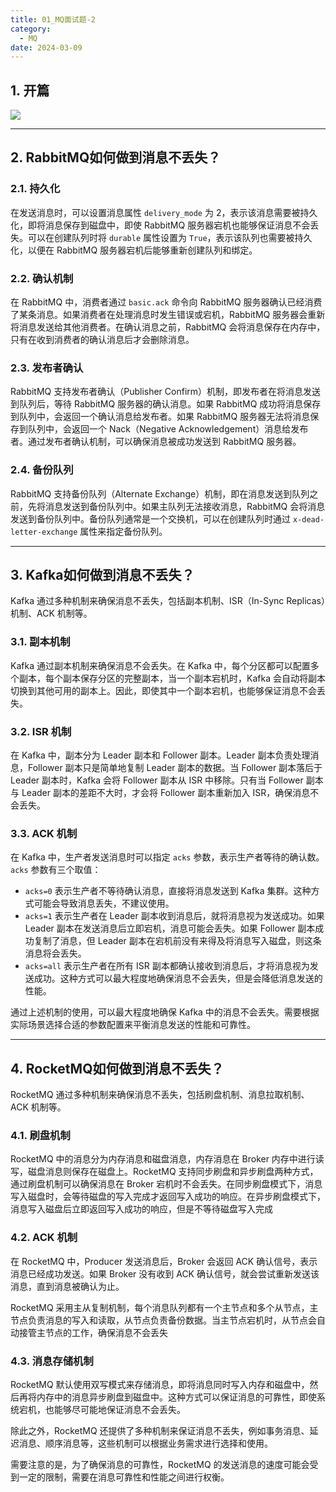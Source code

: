 ```yaml
---
title: 01_MQ面试题-2
category:
  - MQ
date: 2024-03-09
---
```


<!-- more -->

## 1. 开篇

![](https://studyimages.oss-cn-beijing.aliyuncs.com/img/Interview/202403/a7f2ee17db96b521.png)

---

## 2. RabbitMQ如何做到消息不丢失？

### 2.1. 持久化

在发送消息时，可以设置消息属性 `delivery_mode` 为 2，表示该消息需要被持久化，即将消息保存到磁盘中，即使 RabbitMQ 服务器宕机也能够保证消息不会丢失。可以在创建队列时将 `durable` 属性设置为 `True`，表示该队列也需要被持久化，以便在 RabbitMQ 服务器宕机后能够重新创建队列和绑定。

### 2.2. 确认机制

在 RabbitMQ 中，消费者通过 `basic.ack` 命令向 RabbitMQ 服务器确认已经消费了某条消息。如果消费者在处理消息时发生错误或宕机，RabbitMQ 服务器会重新将消息发送给其他消费者。在确认消息之前，RabbitMQ 会将消息保存在内存中，只有在收到消费者的确认消息后才会删除消息。

### 2.3. 发布者确认

RabbitMQ 支持发布者确认（Publisher Confirm）机制，即发布者在将消息发送到队列后，等待 RabbitMQ 服务器的确认消息。如果 RabbitMQ 成功将消息保存到队列中，会返回一个确认消息给发布者。如果 RabbitMQ 服务器无法将消息保存到队列中，会返回一个 Nack（Negative Acknowledgement）消息给发布者。通过发布者确认机制，可以确保消息被成功发送到 RabbitMQ 服务器。

### 2.4. 备份队列

RabbitMQ 支持备份队列（Alternate Exchange）机制，即在消息发送到队列之前，先将消息发送到备份队列中。如果主队列无法接收消息，RabbitMQ 会将消息发送到备份队列中。备份队列通常是一个交换机，可以在创建队列时通过 `x-dead-letter-exchange` 属性来指定备份队列。

---

## 3. Kafka如何做到消息不丢失？

Kafka 通过多种机制来确保消息不丢失，包括副本机制、ISR（In-Sync Replicas）机制、ACK 机制等。

### 3.1. 副本机制

Kafka 通过副本机制来确保消息不会丢失。在 Kafka 中，每个分区都可以配置多个副本，每个副本保存分区的完整副本，当一个副本宕机时，Kafka 会自动将副本切换到其他可用的副本上。因此，即使其中一个副本宕机，也能够保证消息不会丢失。

### 3.2. ISR 机制

在 Kafka 中，副本分为 Leader 副本和 Follower 副本。Leader 副本负责处理消息，Follower 副本只是简单地复制 Leader 副本的数据。当 Follower 副本落后于 Leader 副本时，Kafka 会将 Follower 副本从 ISR 中移除。只有当 Follower 副本与 Leader 副本的差距不大时，才会将 Follower 副本重新加入 ISR，确保消息不会丢失。

### 3.3. ACK 机制

在 Kafka 中，生产者发送消息时可以指定 `acks` 参数，表示生产者等待的确认数。`acks` 参数有三个取值：

* `acks=0` 表示生产者不等待确认消息，直接将消息发送到 Kafka 集群。这种方式可能会导致消息丢失，不建议使用。
* `acks=1` 表示生产者在 Leader 副本收到消息后，就将消息视为发送成功。如果 Leader 副本在发送消息后立即宕机，消息可能会丢失。如果 Follower 副本成功复制了消息，但 Leader 副本在宕机前没有来得及将消息写入磁盘，则这条消息将会丢失。
* `acks=all` 表示生产者在所有 ISR 副本都确认接收到消息后，才将消息视为发送成功。这种方式可以最大程度地确保消息不会丢失，但是会降低消息发送的性能。

通过上述机制的使用，可以最大程度地确保 Kafka 中的消息不会丢失。需要根据实际场景选择合适的参数配置来平衡消息发送的性能和可靠性。

---

## 4. RocketMQ如何做到消息不丢失？

RocketMQ 通过多种机制来确保消息不丢失，包括刷盘机制、消息拉取机制、ACK 机制等。

### 4.1. 刷盘机制

RocketMQ 中的消息分为内存消息和磁盘消息，内存消息在 Broker 内存中进行读写，磁盘消息则保存在磁盘上。RocketMQ 支持同步刷盘和异步刷盘两种方式，通过刷盘机制可以确保消息在 Broker 宕机时不会丢失。在同步刷盘模式下，消息写入磁盘时，会等待磁盘的写入完成才返回写入成功的响应。在异步刷盘模式下，消息写入磁盘后立即返回写入成功的响应，但是不等待磁盘写入完成

### 4.2. ACK 机制

在 RocketMQ 中，Producer 发送消息后，Broker 会返回 ACK 确认信号，表示消息已经成功发送。如果 Broker 没有收到 ACK 确认信号，就会尝试重新发送该消息，直到消息被确认为止。

RocketMQ 采用主从复制机制，每个消息队列都有一个主节点和多个从节点，主节点负责消息的写入和读取，从节点负责备份数据。当主节点宕机时，从节点会自动接管主节点的工作，确保消息不会丢失

### 4.3. 消息存储机制

RocketMQ 默认使用双写模式来存储消息，即将消息同时写入内存和磁盘中，然后再将内存中的消息异步刷盘到磁盘中。这种方式可以保证消息的可靠性，即使系统宕机，也能够尽可能地保证消息不会丢失。

除此之外，RocketMQ 还提供了多种机制来保证消息不丢失，例如事务消息、延迟消息、顺序消息等，这些机制可以根据业务需求进行选择和使用。

需要注意的是，为了确保消息的可靠性，RocketMQ 的发送消息的速度可能会受到一定的限制，需要在消息可靠性和性能之间进行权衡。
